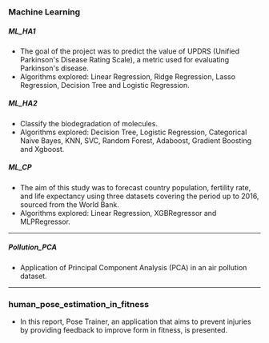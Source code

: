 ### Machine Learning 

##### ML_HA1
- The goal of the project was to predict the value of  UPDRS (Unified Parkinson's Disease Rating Scale), a metric used for evaluating Parkinson's disease.
- Algorithms explored: Linear Regression, Ridge Regression, Lasso Regression, Decision Tree and Logistic Regression.

##### ML_HA2
- Classify the biodegradation of molecules.
- Algorithms explored: Decision Tree, Logistic Regression, Categorical Naive Bayes, KNN, SVC, Random Forest, Adaboost, Gradient Boosting and Xgboost.

##### ML_CP
- The aim of this study was to forecast country population, fertility rate, and life expectancy using three datasets covering the period up to 2016, sourced from the World Bank.
- Algorithms explored: Linear Regression, XGBRegressor and MLPRegressor.

---

##### Pollution_PCA 
- Application of Principal Component Analysis (PCA) in an air pollution dataset.

---

### human_pose_estimation_in_fitness
- In this report, Pose Trainer, an application that aims to prevent injuries by providing feedback to improve form in fitness, is presented.
